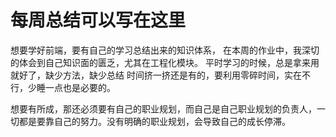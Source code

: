 # 每周总结可以写在这里

想要学好前端，要有自己的学习总结出来的知识体系，
在本周的作业中，我深切的体会到自己知识面的匮乏，尤其在工程化模块。
平时学习的时候，总是拿来用就好了，缺少方法，缺少总结
时间挤一挤还是有的，要利用零碎时间，实在不行，少睡一点也是必要的。

想要有所成，那还必须要有自己的职业规划，而自己是自己职业规划的负责人，一切都是要靠自己的努力。没有明确的职业规划，会导致自己的成长停滞。
